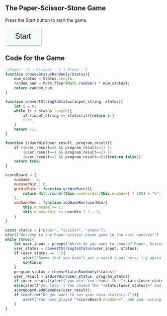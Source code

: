 <style>
    button{
        transition: 0.2s;
        background-color: #F2FCFA;
        border:none;
        padding: 15px 32px;
        box-shadow: 2px 2px 4px #bbbbbb;
        font-size: 24px;
    }
    button:hover{
        transition: 0.2s;
        background-color: #DDF6F3;
        padding: 15px 32px;
        border:none;
        box-shadow: 1px 1px 2px #bbbbbb;
        font-size: 24px;
    }
</style>

## The Paper-Scissor-Stone Game

Press the Start button to start the game.

<button onclick='
function chooseStatusRandomly(Status){
    num_status = Status.length;
    random_num = Math.floor(Math.random() * num_status);
    return random_num;
}
function convertStringToStatus(input_string, status){
    let i = 0;
    while (i < status.length){
        if (input_string == status[i]){return i;}
        i ++;
    }
    return -1;
}
function isUserWin(user_result, program_result){
    if ((user_result==0 && program_result==1) ||
        (user_result==1 && program_result==2) ||
        (user_result==2 && program_result==0)){return false;}
    return true;
}
scoreBoard = {
    numGame : 0,
    numUserWin : 0,
    getWinRate : function getWinRate(){
        return Math.round((this.numUserWin/this.numGame) * 100) + "%";
    },
    addGameRes : function addGameRes(userWin){
        this.numGame += 1;
        this.numUserWin += userWin ? 1 : 0;
    }
}
const status = ["paper", "scissor", "stone"];
alert("Welcome to the Paper-scissor-stone game in the next century!")
while (true){
    let user_input = prompt("Which do you want to choose? Paper, Scissor, or the Stone?").toLowerCase();
    user_status = convertStringToStatus(user_input, status);
    if (user_status == -1){
        alert("Seems that you did not put a valid input here, try again please");
        continue;
    }
    program_status = chooseStatusRandomly(status);
    user_result = isUserWin(user_status, program_status);
    if (user_result){alert("you win! You choose the "+status[user_status]+" and the program choose the "+status[program_status]);}
    else{alert("you lose :( You choose the "+status[user_status]+" and the program choose the "+status[program_status]);}
    scoreBoard.addGameRes(user_result);
    if (confirm("Do you want to see your data statistic?")){
        alert("You have played "+scoreBoard.numGame+", and your wining rate is"+scoreBoard.getWinRate());
    }
}
'>
    Start
</button>

## Code for the Game

```javascript
//Paper - 0 | Scissor - 1 | Stone - 2
function chooseStatusRandomly(Status){
    num_status = Status.length;
    random_num = Math.floor(Math.random() * num_status);
    return random_num;
}

function convertStringToStatus(input_string, status){
    let i = 0;
    while (i < status.length){
        if (input_string == status[i]){return i;}
        i ++;
    }
    return -1;
}

function isUserWin(user_result, program_result){
    if ((user_result==0 && program_result==1) ||
        (user_result==1 && program_result==2) ||
        (user_result==2 && program_result==0)){return false;}
    return true;
}

scoreBoard = {
    numGame : 0,
    numUserWin : 0,
    getWinRate : function getWinRate(){
        return Math.round((this.numUserWin/this.numGame) * 100) + "%";
    },
    addGameRes : function addGameRes(userWin){
        this.numGame += 1;
        this.numUserWin += userWin ? 1 : 0;
    }
}

const status = ["paper", "scissor", "stone"];
alert("Welcome to the Paper-scissor-stone game in the next century!")
while (true){
    let user_input = prompt("Which do you want to choose? Paper, Scissor, or the Stone?").toLowerCase();
    user_status = convertStringToStatus(user_input, status);
    if (user_status == -1){
        alert("Seems that you didn't put a valid input here, try again please");
        continue;
    }
    program_status = chooseStatusRandomly(status);
    user_result = isUserWin(user_status, program_status);
    if (user_result){alert("you win! You choose the "+status[user_status]+" and the program choose the "+status[program_status]);}
    else{alert("you lose :( You choose the "+status[user_status]+" and the program choose the "+status[program_status]);}
    scoreBoard.addGameRes(user_result);
    if (confirm("Do you want to see your data statistic?")){
        alert("You have played "+scoreBoard.numGame+", and your wining rate is"+scoreBoard.getWinRate())
    }
}
```